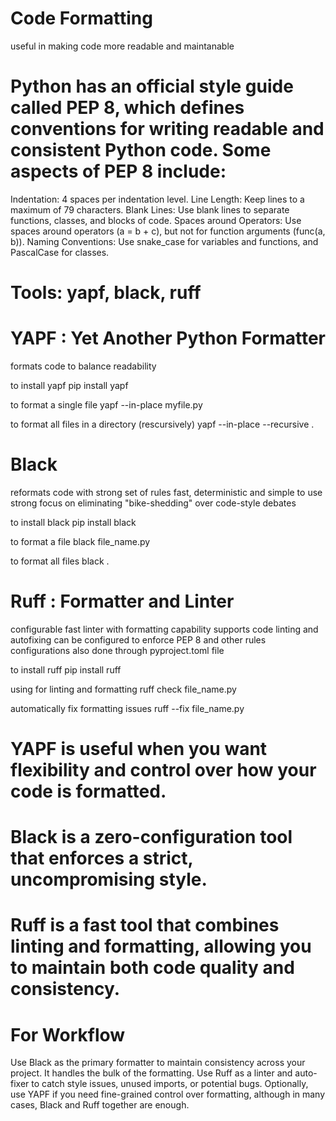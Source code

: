 # Code Formatting
useful in making code more readable and maintanable

# Python has an official style guide called PEP 8, which defines conventions for writing readable and consistent Python code. Some aspects of PEP 8 include:
Indentation: 4 spaces per indentation level.
Line Length: Keep lines to a maximum of 79 characters.
Blank Lines: Use blank lines to separate functions, classes, and blocks of code.
Spaces around Operators: Use spaces around operators (a = b + c), but not for function arguments (func(a, b)).
Naming Conventions: Use snake_case for variables and functions, and PascalCase for classes.

# Tools: yapf, black, ruff

# YAPF : Yet Another Python Formatter
formats code to balance readability

to install yapf
pip install yapf

to format a single file
yapf --in-place myfile.py

to format all files in a directory (rescursively)
yapf --in-place --recursive .

# Black
reformats code with strong set of rules
fast, deterministic and simple to use
strong focus on eliminating "bike-shedding" over code-style debates

to install black
pip install black

to format a file
black file_name.py

to format all files
black .

# Ruff : Formatter and Linter
configurable fast linter with formatting capability
supports code linting and autofixing
can be configured to enforce PEP 8 and other rules
configurations also done through pyproject.toml file

to install ruff
pip install ruff

using for linting and formatting
ruff check file_name.py

automatically fix formatting issues
ruff --fix file_name.py

# YAPF is useful when you want flexibility and control over how your code is formatted.

# Black is a zero-configuration tool that enforces a strict, uncompromising style.

# Ruff is a fast tool that combines linting and formatting, allowing you to maintain both code quality and consistency.

# For Workflow
Use Black as the primary formatter to maintain consistency across your project. It handles the bulk of the formatting.
Use Ruff as a linter and auto-fixer to catch style issues, unused imports, or potential bugs.
Optionally, use YAPF if you need fine-grained control over formatting, although in many cases, Black and Ruff together are enough.